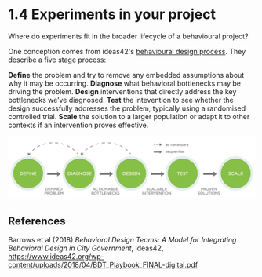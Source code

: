 # 1.4 Experiments in your project

Where do experiments fit in the broader lifecycle of a behavioural project?

One conception comes from ideas42's [behavioural design process](https://www.ideas42.org/wp-content/uploads/2018/04/BDT_Playbook_FINAL-digital.pdf). They describe a five stage process:

**Define** the problem and try to remove any embedded assumptions about why it may be occurring.
**Diagnose** what behavioral  bottlenecks  may  be  driving  the  problem.
**Design**  interventions  that  directly  address the key bottlenecks we’ve diagnosed.
**Test** the intevention to see whether the design successfully addresses the problem, typically using a randomised controlled trial.
**Scale** the solution to a larger population or adapt it to other contexts if an intervention proves effective.

![](img/ideas42.jpg)

## References

Barrows et al (2018) *Behavioral Design Teams: A Model for Integrating Behavioral Design in City Government*, ideas42, https://www.ideas42.org/wp-content/uploads/2018/04/BDT_Playbook_FINAL-digital.pdf